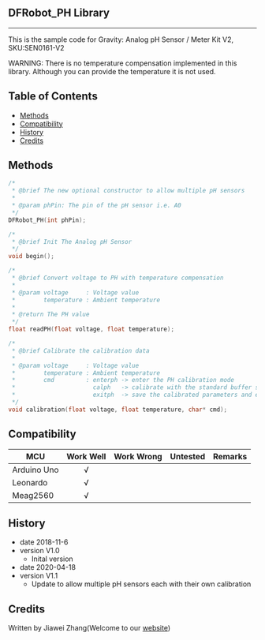 ## DFRobot_PH Library
---------------------------------------------------------
This is the sample code for Gravity: Analog pH Sensor / Meter Kit V2, SKU:SEN0161-V2

WARNING: There is no temperature compensation implemented in this library.
         Although you can provide the temperature it is not used.

## Table of Contents

* [Methods](#methods)
* [Compatibility](#Compatibility)
* [History](#history)
* [Credits](#credits)
<snippet>
<content>

## Methods

```C++
/*
 * @brief The new optional constructor to allow multiple pH sensors
 *
 * @param phPin: The pin of the pH sensor i.e. A0
 */
DFRobot_PH(int phPin);

/*
 * @brief Init The Analog pH Sensor
 */
void begin();

/*
 * @brief Convert voltage to PH with temperature compensation
 *
 * @param voltage     : Voltage value
 *        temperature : Ambient temperature
 *
 * @return The PH value
 */
float readPH(float voltage, float temperature);

/*
 * @brief Calibrate the calibration data
 *
 * @param voltage     : Voltage value
 *        temperature : Ambient temperature
 *        cmd         : enterph -> enter the PH calibration mode
 *                      calph   -> calibrate with the standard buffer solution, two buffer solutions(4.0 and 7.0) will be automaticlly recognized
 *                      exitph  -> save the calibrated parameters and exit from PH calibration mode
 */
void calibration(float voltage, float temperature, char* cmd);

```

## Compatibility

MCU                | Work Well | Work Wrong | Untested  | Remarks
------------------ | :----------: | :----------: | :---------: | -----
Arduino Uno  |      √       |             |            | 
Leonardo  |      √       |             |            | 
Meag2560 |      √       |             |            | 

## History

- date 2018-11-6
- version V1.0
    - Inital version
- date 2020-04-18
- version V1.1
    - Update to allow multiple pH sensors each with their own calibration

## Credits

Written by Jiawei Zhang(Welcome to our [website](https://www.dfrobot.com/))
